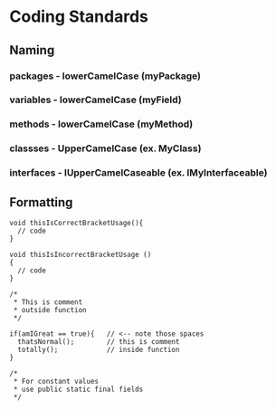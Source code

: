 # Coding Standards

## Naming
### packages - lowerCamelCase (myPackage)
### variables - lowerCamelCase (myField)
### methods - lowerCamelCase (myMethod)
### classses - UpperCamelCase (ex. MyClass)
### interfaces - IUpperCamelCaseable (ex. IMyInterfaceable)

## Formatting
```
void thisIsCorrectBracketUsage(){
  // code
}

void thisIsIncorrectBracketUsage ()
{
  // code
}

/*
 * This is comment 
 * outside function
 */

if(amIGreat == true){   // <-- note those spaces
  thatsNormal();        // this is comment 
  totally();            // inside function
}

/*
 * For constant values
 * use public static final fields
 */

```
